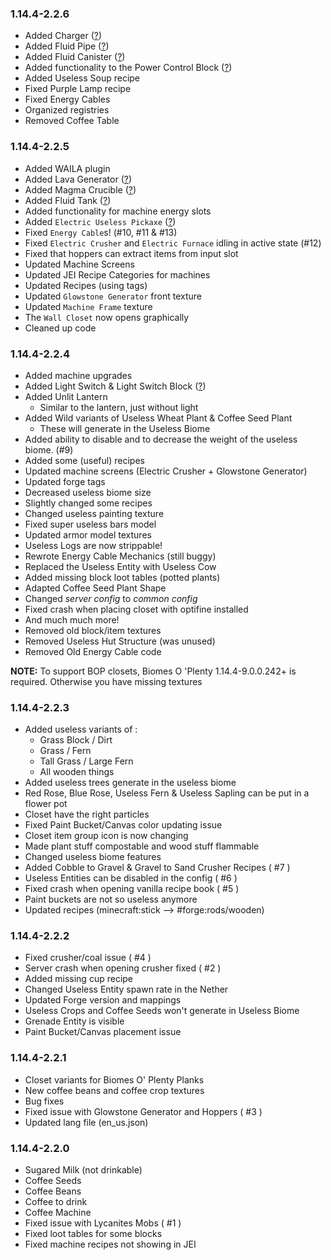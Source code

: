 
### 1.14.4-2.2.6
- Added Charger ([?](https://github.com/TheMCBrothers/UselessMod/wiki/Blocks#Charger))
- Added Fluid Pipe ([?](https://github.com/TheMCBrothers/UselessMod/wiki/Blocks#Fluid-Pipe))
- Added Fluid Canister ([?](https://github.com/TheMCBrothers/UselessMod/wiki/Items#Fluid-Canister))
- Added functionality to the Power Control Block ([?](https://github.com/TheMCBrothers/UselessMod/wiki/Blocks#Power-Control-Block))
- Added Useless Soup recipe
- Fixed Purple Lamp recipe
- Fixed Energy Cables
- Organized registries
- Removed Coffee Table

### 1.14.4-2.2.5
- Added WAILA plugin
- Added Lava Generator ([?](https://github.com/TheMCBrothers/UselessMod/wiki/Blocks#Lava-Generator))
- Added Magma Crucible ([?](https://github.com/TheMCBrothers/UselessMod/wiki/Blocks#Magma-Crucible))
- Added Fluid Tank ([?](https://github.com/TheMCBrothers/UselessMod/wiki/Blocks#Fluid-Tank))
- Added functionality for machine energy slots
- Added `Electric Useless Pickaxe` ([?](https://github.com/TheMCBrothers/UselessMod/wiki/Items#Electric-Tools))
- Fixed `Energy Cable`s! (#10, #11 & #13)
- Fixed `Electric Crusher` and `Electric Furnace` idling in active state (#12)
- Fixed that hoppers can extract items from input slot
- Updated Machine Screens
- Updated JEI Recipe Categories for machines
- Updated Recipes (using tags)
- Updated `Glowstone Generator` front texture
- Updated `Machine Frame` texture
- The `Wall Closet` now opens graphically
- Cleaned up code

### 1.14.4-2.2.4
- Added machine upgrades
- Added Light Switch & Light Switch Block ([?](https://github.com/TheMCBrothers/UselessMod/wiki/Blocks#light-switch))
- Added Unlit Lantern
  - Similar to the lantern, just without light
- Added Wild variants of Useless Wheat Plant & Coffee Seed Plant
  - These will generate in the Useless Biome
- Added ability to disable and to decrease the weight of the useless biome. (#9)
- Added some (useful) recipes
- Updated machine screens (Electric Crusher + Glowstone Generator)
- Updated forge tags
- Decreased useless biome size
- Slightly changed some recipes
- Changed useless painting texture
- Fixed super useless bars model
- Updated armor model textures
- Useless Logs are now strippable!
- Rewrote Energy Cable Mechanics (still buggy)
- Replaced the Useless Entity with Useless Cow
- Added missing block loot tables (potted plants)
- Adapted Coffee Seed Plant Shape
- Changed _server config_ to _common config_
- Fixed crash when placing closet with optifine installed
- And much much more!
- Removed old block/item textures
- Removed Useless Hut Structure (was unused)
- Removed Old Energy Cable code

**NOTE:**
To support BOP closets, Biomes O 'Plenty 1.14.4-9.0.0.242+ is required.
Otherwise you have missing textures

### 1.14.4-2.2.3
- Added useless variants of : 
  - Grass Block / Dirt
  - Grass / Fern
  - Tall Grass / Large Fern
  - All wooden things
- Added useless trees generate in the useless biome
- Red Rose, Blue Rose, Useless Fern & Useless Sapling can be put in a flower pot
- Closet have the right particles
- Fixed Paint Bucket/Canvas color updating issue
- Closet item group icon is now changing
- Made plant stuff compostable and wood stuff flammable
- Changed useless biome features
- Added Cobble to Gravel & Gravel to Sand Crusher Recipes ( #7 )
- Useless Entities can be disabled in the config ( #6  )
- Fixed crash when opening vanilla recipe book ( #5 )
- Paint buckets are not so useless anymore
- Updated recipes (minecraft:stick --> #forge:rods/wooden)

### 1.14.4-2.2.2
- Fixed crusher/coal issue ( #4 )
- Server crash when opening crusher fixed ( #2 )
- Added missing cup recipe
- Changed Useless Entity spawn rate in the Nether
- Updated Forge version and mappings
- Useless Crops and Coffee Seeds won't generate in Useless Biome
- Grenade Entity is visible
- Paint Bucket/Canvas placement issue

### 1.14.4-2.2.1
- Closet variants for Biomes O' Plenty Planks
- New coffee beans and coffee crop textures
- Bug fixes
- Fixed issue with Glowstone Generator and Hoppers ( #3 )
- Updated lang file (en_us.json)

### 1.14.4-2.2.0
- Sugared Milk (not drinkable)
- Coffee Seeds
- Coffee Beans
- Coffee to drink
- Coffee Machine
- Fixed issue with Lycanites Mobs ( #1 )
- Fixed loot tables for some blocks
- Fixed machine recipes not showing in JEI